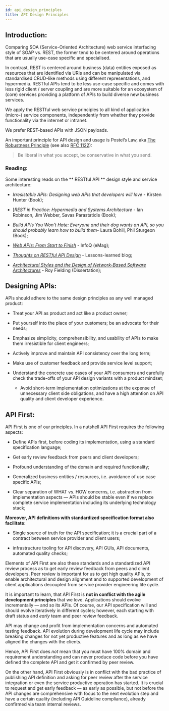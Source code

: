 ```yaml
---
id: api_design_principles
title: API Design Principles
---
```


## Introduction:

Comparing SOA (Service-Oriented Architecture) web service interfacing style of SOAP vs. REST, the former tend to be centered around operations that are usually use-case specific and specialised.

In contrast, REST is centered around business (data) entities exposed as resources that are identified via URIs and can be manipulated via standardised CRUD-like methods using different representations, and hypermedia. RESTful APIs tend to be less use-case specific and comes with less rigid client / server coupling and are more suitable for an ecosystem of (core) services providing a platform of APIs to build diverse new business services.

We apply the RESTful web service principles to all kind of application (micro-) service components, independently from whether they provide functionality via the internet or intranet.

We prefer REST-based APIs with JSON payloads.

An important principle for API design and usage is Postel’s Law, aka [The Robustness Principle](http://en.wikipedia.org/wiki/Robustness_principle) (see also [RFC 1122](https://tools.ietf.org/html/rfc1122)):
> Be liberal in what you accept, be conservative in what you send.

### Reading:

Some interesting reads on the ** RESTful API ** design style and service architecture:

  * _Irresistable APIs: Designing web APIs that developers will love_ - Kirsten Hunter (Book);

  * [_REST in Practice: Hypermedia and Systems Architecture_ - Ian Robinson, Jim Webber, Savas Parastatidis (Book);

  * _Build APIs You Won’t Hate: Everyone and their dog wants an API, so you should probably learn how to build them_- Laura Bohill, Phil Sturgeon (Book);

  * [_Web APIs: From Start to Finish_](https://www.infoq.com/minibooks/emag-web-api/) - InfoQ (eMag);

  * [_Thoughts on RESTful API Design_](http://restful-api-design.readthedocs.org/en/latest/) - Lessons-learned blog;

  * [*Architectural Styles and the Design of Network-Based Software Architectures*](https://www.ics.uci.edu/~fielding/pubs/dissertation/top.htm) - Roy Fielding (Dissertation);


##  Designing APIs:

APIs should adhere to the same design principles as any well managed product:

- Treat your API as product and act like a product owner;

- Put yourself into the place of your customers; be an advocate for their needs;

- Emphasize simplicity, comprehensibility, and usability of APIs to make them irresistible for client engineers;

- Actively improve and maintain API consistency over the long term;

- Make use of customer feedback and provide service level support;

- Understand the concrete use cases of your API consumers and carefully check the trade-offs of your API design variants with a product mindset;

  * Avoid short-term implementation optimizations at the expense of unnecessary client side obligations, and have a high attention on API quality and client developer experience.
## API First:

API First is one of our principles. In a nutshell API First requires the following aspects:

- Define APIs first, before coding its implementation, using a standard specification language;

- Get early review feedback from peers and client developers;

- Profound understanding of the domain and required functionality;

- Generalized business entities / resources, i.e. avoidance of use case specific APIs;

- Clear separation of WHAT vs. HOW concerns, i.e. abstraction from implementation aspects — APIs should be stable even if we replace complete service implementation including its underlying technology stack;

**Moreover, API definitions with standardized specification format also facilitate:**

- Single source of truth for the API specification; it is a crucial
  part of a contract between service provider and client users;

- infrastructure tooling for API discovery, API GUIs, API documents,
  automated quality checks;

Elements of API First are also these standards and a standardized API review process as to get early review feedback from peers and client developers. Peer review is important for us to get high quality APIs, to enable architectural and design alignment and to supported development of client applications decoupled from service provider engineering life cycle.

It is important to learn, that API First is **not in conflict with the agile development principles** that we love. Applications should evolve incrementally — and so its APIs. Of course, our API specification will and should evolve iteratively in different cycles; however, each starting with draft status and *early* team and peer review feedback.

API may change and profit from implementation concerns and automated testing feedback. API evolution during development life cycle may include breaking changes for not yet productive features and as long as we have aligned the changes with the clients.

Hence, API First does *not* mean that you must have 100% domain and requirement understanding and can never produce code before you have defined the complete API and get it confirmed by peer review.

On the other hand, API First obviously is in conflict with the bad practice of publishing API definition and asking for peer review after the service integration or even the service productive operation has started. It is crucial to request and get early feedback — as early as possible, but not before the API changes are comprehensive with focus to the next evolution step and have a certain quality (including API Guideline compliance), already confirmed via team internal reviews.
